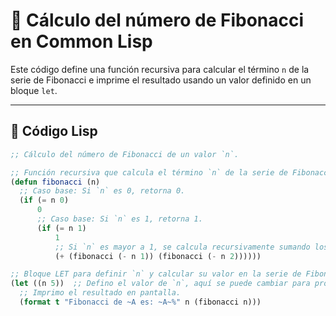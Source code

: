 
# 🔢 Cálculo del número de Fibonacci en Common Lisp

Este código define una función recursiva para calcular el término `n` de la serie de Fibonacci e imprime el resultado usando un valor definido en un bloque `let`.

---

## 📄 Código Lisp

```lisp
;; Cálculo del número de Fibonacci de un valor `n`.

;; Función recursiva que calcula el término `n` de la serie de Fibonacci.
(defun fibonacci (n)
  ;; Caso base: Si `n` es 0, retorna 0.
  (if (= n 0) 
      0
      ;; Caso base: Si `n` es 1, retorna 1.
      (if (= n 1)
          1
          ;; Si `n` es mayor a 1, se calcula recursivamente sumando los dos términos anteriores.
          (+ (fibonacci (- n 1)) (fibonacci (- n 2))))))

;; Bloque LET para definir `n` y calcular su valor en la serie de Fibonacci.
(let ((n 5))  ;; Defino el valor de `n`, aquí se puede cambiar para probar otros términos.
  ;; Imprimo el resultado en pantalla.
  (format t "Fibonacci de ~A es: ~A~%" n (fibonacci n)))
```
